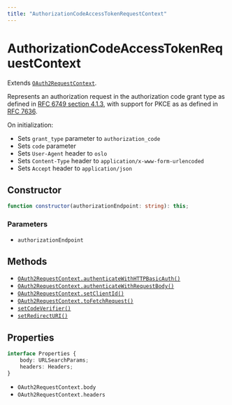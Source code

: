 ```yaml
---
title: "AuthorizationCodeAccessTokenRequestContext"
---
```


# AuthorizationCodeAccessTokenRequestContext

Extends [`OAuth2RequestContext`](/reference/main/OAuth2RequestContext).

Represents an authorization request in the authorization code grant type as defined in [RFC 6749 section 4.1.3](https://datatracker.ietf.org/doc/html/rfc6749#section-4.1.3), with support for PKCE as as defined in [RFC 7636](https://datatracker.ietf.org/doc/html/rfc7636).

On initialization:

- Sets `grant_type` parameter to `authorization_code`
- Sets `code` parameter
- Sets `User-Agent` header to `oslo`
- Sets `Content-Type` header to `application/x-www-form-urlencoded`
- Sets `Accept` header to `application/json`

## Constructor

```ts
function constructor(authorizationEndpoint: string): this;
```

### Parameters

- `authorizationEndpoint`

## Methods

- [`OAuth2RequestContext.authenticateWithHTTPBasicAuth()`](/reference/main/OAuth2RequestContext/authenticateWithHTTPBasicAuth)
- [`OAuth2RequestContext.authenticateWithRequestBody()`](/reference/main/OAuth2RequestContext/authenticateWithRequestBody)
- [`OAuth2RequestContext.setClientId()`](/reference/main/OAuth2RequestContext/setClientId)
- [`OAuth2RequestContext.toFetchRequest()`](/reference/main/OAuth2RequestContext/toFetchRequest)
- [`setCodeVerifier()`](/reference/main/AuthorizationCodeAccessTokenRequestContext/setCodeVerifier)
- [`setRedirectURI()`](/reference/main/AuthorizationCodeAccessTokenRequestContext/setRedirectURI)

## Properties

```ts
interface Properties {
	body: URLSearchParams;
	headers: Headers;
}
```

- `OAuth2RequestContext.body`
- `OAuth2RequestContext.headers`
